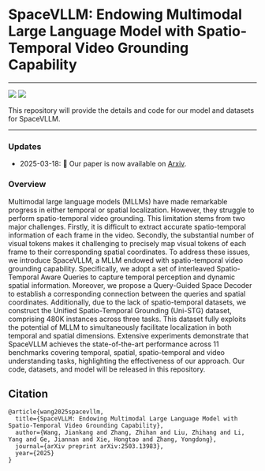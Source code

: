 # SpaceVLLM: Endowing Multimodal Large Language Model with Spatio-Temporal Video Grounding Capability



-----

<a href='#'><img src='https://img.shields.io/badge/Project-Page-Green'></a>
<a href='https://arxiv.org/abs/2503.13983'><img src='https://img.shields.io/badge/Paper-PDF-orange'></a> 

This repository will provide the details and code for our model and datasets for SpaceVLLM.

-----------

### Updates

- 2025-03-18: 📄 Our paper is now available on [Arxiv](https://arxiv.org/abs/2503.13983).

### Overview

Multimodal large language models (MLLMs) have made remarkable progress in either temporal or spatial localization. However, they struggle to perform spatio-temporal video grounding. This limitation stems from two major challenges. Firstly, it is difficult to extract accurate spatio-temporal information of each frame in the video. Secondly, the substantial number of visual tokens makes it challenging to precisely map visual tokens of each frame to their corresponding spatial coordinates. To address these issues, we introduce SpaceVLLM, a MLLM endowed with spatio-temporal video grounding capability. Specifically, we adopt a set of interleaved Spatio-Temporal Aware Queries to capture temporal perception and dynamic spatial information. Moreover, we propose a Query-Guided Space Decoder to establish a corresponding connection between the queries and spatial coordinates. Additionally, due to the lack of spatio-temporal datasets, we construct the Unified Spatio-Temporal Grounding (Uni-STG) dataset, comprising 480K instances across three tasks. This dataset fully exploits the potential of MLLM to simultaneously facilitate localization in both temporal and spatial dimensions. Extensive experiments demonstrate that SpaceVLLM achieves the state-of-the-art performance across 11 benchmarks covering temporal, spatial, spatio-temporal and video understanding tasks, highlighting the effectiveness of our approach. Our code, datasets, and model will be released in this repository.

## Citation

```bibtext
@article{wang2025spacevllm,
  title={SpaceVLLM: Endowing Multimodal Large Language Model with Spatio-Temporal Video Grounding Capability},
  author={Wang, Jiankang and Zhang, Zhihan and Liu, Zhihang and Li, Yang and Ge, Jiannan and Xie, Hongtao and Zhang, Yongdong},
  journal={arXiv preprint arXiv:2503.13983},
  year={2025}
}
```
